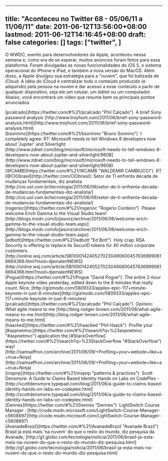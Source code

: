 
---
title: "Aconteceu no Twitter 68 - 05/06/11 a 11/06/11"
date: 2011-06-12T13:56:00+08:00
lastmod: 2011-06-12T14:16:45+08:00
draft: false
categories: []
tags: ["twitter", ]
---


O WWDC, evento para desenvolvedores da Apple, aconteceu nessa semana e, como era de se esperar, muitos anúncios foram feitos para essa plataforma. Foram divulgadas as novas funcionalidades do iOS 5, o sistema operacional do iPhone e iPad, e também a nova versão do MacOS. Além disso, a Apple divulgou sua estratégia para a "nuvem", que foi batizada de iCloud. A idéia do iCloud é centralizar todo o conteúdo produzido (e adquirido) pela pessoa na nuvem e dar acesso a esse conteúdo a partir de qualquer dispositivo, seja ele um celular, um *tablet* ou um computador. Abaixo, você encontrará um vídeo que resume bem os principais pontos anunciados.


<div class="tweet-row"><span class="tweet-user-name">[pcalcado](https://twitter.com/#%21/pcalcado "Phil Calçado")  </span>A brief Sony password analysis [http://www.troyhunt.com/2011/06/brief-sony-password-analysis.html](http://www.troyhunt.com/2011/06/brief-sony-password-analysis.html)  


<div class="tweet-row"><span class="tweet-user-name">[bsonnino](https://twitter.com/#%21/bsonnino "Bruno Sonnino")  </span>I completely agree: RT: Microsoft needs to tell Windows 8 developers now about 'Jupiter' and Silverlight: [http://www.zdnet.com/blog/microsoft/microsoft-needs-to-tell-windows-8-developers-now-about-jupiter-and-silverlight/9608](http://www.zdnet.com/blog/microsoft/microsoft-needs-to-tell-windows-8-developers-now-about-jupiter-and-silverlight/9608)  


<div class="tweet-row"><span class="tweet-user-name">[WCAMB](https://twitter.com/#%21/WCAMB "WALDEMIR CAMBIUCCI")  </span>RT [<span class="at">@</span><span class="at-text">CIObrasil</span>](http://twitter.com/CIObrasil): Setor de TI enfrenta década de mudanças fundamentais, diz analista [http://cio.uol.com.br/tecnologia/2011/06/06/setor-de-ti-enfrenta-decada-de-mudancas-fundamentais-diz-analista/](http://cio.uol.com.br/tecnologia/2011/06/06/setor-de-ti-enfrenta-decada-de-mudancas-fundamentais-diz-analista/)  


<div class="tweet-row"><span class="tweet-user-name">[rogerioc](https://twitter.com/#%21/rogerioc "Rogerio Cordeiro")  </span>Please welcome Erich Gamma to the Visual Studio team! [http://blogs.msdn.com/b/jasonz/archive/2011/06/06/welcome-erich-gamma-to-the-visual-studio-team.aspx](http://blogs.msdn.com/b/jasonz/archive/2011/06/06/welcome-erich-gamma-to-the-visual-studio-team.aspx)  


<div class="tweet-row"><span class="tweet-user-name">[edbott](https://twitter.com/#%21/edbott "Ed Bott")  </span>Holy crap: RSA Security is offering to replace its SecurID tokens for 40 million corporate customers.  
[http://online.wsj.com/article/SB10001424052702304906004576369990616694366.html?mod=djemalertNEWS](http://online.wsj.com/article/SB10001424052702304906004576369990616694366.html?mod=djemalertNEWS)  


<div class="tweet-row"><span class="tweet-user-name">[Pogue](https://twitter.com/#%21/Pogue "David Pogue")  </span>The entire 2-hour Apple keynote video yesterday, edited down to the 8 minutes that really count. Nice. [http://gizmodo.com/5809333/apples-epic-117+minute-keynote-in-just-8-minutes](http://gizmodo.com/5809333/apples-epic-117+minute-keynote-in-just-8-minutes)  


<div class="tweet-row"><span class="tweet-user-name">[pcalcado](https://twitter.com/#%21/pcalcado "Phil Calçado")  </span>Opinion: What agile means to me [http://blog.rodger-brown.com/2011/06/what-agile-means-to-me.html](http://blog.rodger-brown.com/2011/06/what-agile-means-to-me.html)  


<div class="tweet-row"><span class="tweet-user-name">[haacked](https://twitter.com/#%21/haacked "Phil Haack")  </span>Profile your [<span class="hash">#</span><span class="hash-text">aspnetmvc</span>](https://twitter.com/#%21/search?q=%23aspnetmvc "#aspnetmvc") application the [<span class="hash">#</span><span class="hash-text">StackOverflow</span>](https://twitter.com/#%21/search?q=%23StackOverflow "#StackOverflow") way! [http://samsaffron.com/archive/2011/06/09/+Profiling+your+website+like+a+true+Ninja](http://samsaffron.com/archive/2011/06/09/+Profiling+your+website+like+a+true+Ninja)  


<div class="tweet-row"><span class="tweet-user-name">[mspnp](https://twitter.com/#%21/mspnp "patterns & practices")  </span>Scott Densmore: A Guide to Claims Based Identity Hands on Labs on CodePlex -   
[http://scottdensmore.typepad.com/blog/2011/06/a-guide-to-claims-based-identity-hands-on-labs-on-codeplex.html](http://scottdensmore.typepad.com/blog/2011/06/a-guide-to-claims-based-identity-hands-on-labs-on-codeplex.html)  


<div class="tweet-row"><span class="tweet-user-name">[Dennes](https://twitter.com/#%21/Dennes "Dennes")  </span>LightSwitch Course Manager : [http://code.msdn.microsoft.com/LightSwitch-Course-Manager-c5608897](http://code.msdn.microsoft.com/LightSwitch-Course-Manager-c5608897)  


<div class="tweet-row"><span class="tweet-user-name">[AvanadeBrazil](https://twitter.com/#%21/AvanadeBrazil "Avanade Brazil")  </span>Brasil já está mais 'na nuvem' do que o resto do mundo, diz pesquisa da Avanade,   
[http://g1.globo.com/tecnologia/noticia/2011/06/brasil-ja-esta-mais-na-nuvem-do-que-o-resto-do-mundo-diz-pesquisa.html](http://g1.globo.com/tecnologia/noticia/2011/06/brasil-ja-esta-mais-na-nuvem-do-que-o-resto-do-mundo-diz-pesquisa.html)  

</div>
</div>
</div>
</div>
</div>
</div>
</div>
</div>
</div>
</div>
</div>

